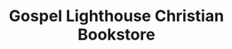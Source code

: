 ---
title: "Gospel Lighthouse Christian Bookstore"
url: /guelph/gospel-lighthouse-christian-bookstore/
shop: books
---